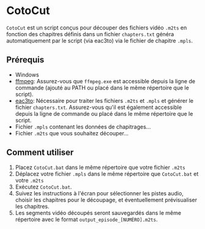 # CotoCut

`CotoCut` est un script conçus pour découper des fichiers vidéo `.m2ts` en fonction des chapitres définis dans un fichier `chapters.txt` généra automatiquement par le script (via eac3to) via le fichier de chapitre `.mpls`.

## Prérequis

- Windows
- [ffmpeg](https://ffmpeg.org/download.html): Assurez-vous que `ffmpeg.exe` est accessible depuis la ligne de commande (ajouté au PATH ou placé dans le même répertoire que le script).
- [eac3to](https://madshi.net/eac3to.zip): Nécessaire pour traiter les fichiers `.m2ts` et `.mpls` et générer le fichier `chapters.txt`. Assurez-vous qu'il est également accessible depuis la ligne de commande ou placé dans le même répertoire que le script.
- Fichier `.mpls` contenant les données de chapitrages...
- Fichier `.m2ts` que vous souhaitez découper...

## Comment utiliser

1. Placez `CotoCut.bat` dans le même répertoire que votre fichier `.m2ts`
2. Déplacez votre fichier `.mpls` dans le même répertoire que `CotoCut.bat` et votre `.m2ts`
3. Exécutez `CotoCut.bat`.
4. Suivez les instructions à l'écran pour sélectionner les pistes audio, choisir les chapitres pour le découpage, et éventuellement prévisualiser les chapitres.
5. Les segments vidéo découpés seront sauvegardés dans le même répertoire avec le format `output_episode_[NUMÉRO].m2ts`.
